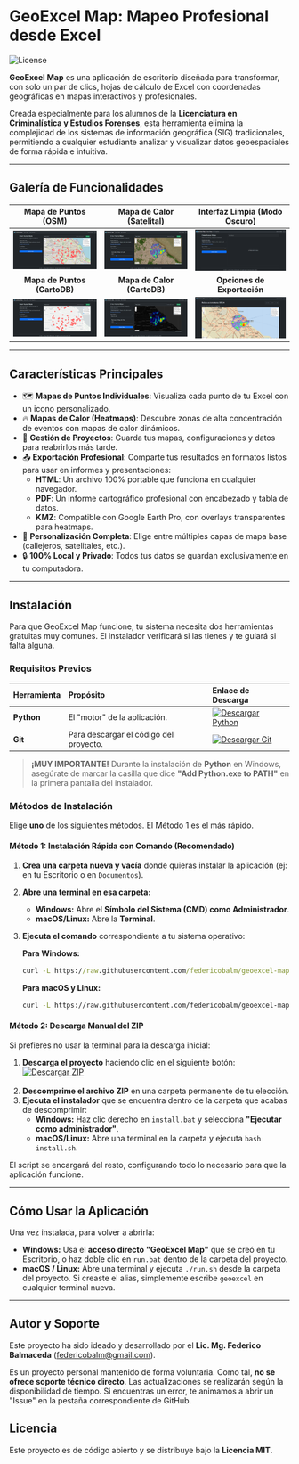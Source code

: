 # GeoExcel Map: Mapeo Profesional desde Excel

![License](https://img.shields.io/badge/License-MIT-blue.svg)

**GeoExcel Map** es una aplicación de escritorio diseñada para transformar, con solo un par de clics, hojas de cálculo de Excel con coordenadas geográficas en mapas interactivos y profesionales.

Creada especialmente para los alumnos de la **Licenciatura en Criminalística y Estudios Forenses**, esta herramienta elimina la complejidad de los sistemas de información geográfica (SIG) tradicionales, permitiendo a cualquier estudiante analizar y visualizar datos geoespaciales de forma rápida e intuitiva.

---

## Galería de Funcionalidades

| Mapa de Puntos (OSM) | Mapa de Calor (Satelital) | Interfaz Limpia (Modo Oscuro) |
| :---: | :---: | :---: |
| ![Vista de Puntos en OpenStreetMap](https://github.com/federicobalm/geoexcel-map/blob/main/static/resources/screenshot/puntos_agrupados_-_osm.png?raw=true) | ![Vista de Heatmap en Esri World Imagery](https://github.com/federicobalm/geoexcel-map/blob/main/static/resources/screenshot/heat_-_esri_world.png?raw=true) | ![Interfaz principal en modo oscuro](https://github.com/federicobalm/geoexcel-map/blob/main/static/resources/screenshot/home_dark_mode.png?raw=true) |
| **Mapa de Puntos (CartoDB)** | **Mapa de Calor (CartoDB)** | **Opciones de Exportación** |
| ![Vista de Puntos en CartoDB Positron](https://github.com/federicobalm/geoexcel-map/blob/main/static/resources/screenshot/puntos_agrupados_-_cartodb_positron.png?raw=true) | ![Vista de Heatmap en CartoDB Dark Matter](https://github.com/federicobalm/geoexcel-map/blob/main/static/resources/screenshot/heat_-_cartodb.png?raw=true) | ![Vista de un proyecto con sus opciones de exportación](https://github.com/federicobalm/geoexcel-map/blob/main/static/resources/screenshot/full_heat_and_export_options.png?raw=true) |

---

## Características Principales

*   🗺️ **Mapas de Puntos Individuales**: Visualiza cada punto de tu Excel con un icono personalizado.
*   🔥 **Mapas de Calor (Heatmaps)**: Descubre zonas de alta concentración de eventos con mapas de calor dinámicos.
*   💾 **Gestión de Proyectos**: Guarda tus mapas, configuraciones y datos para reabrirlos más tarde.
*   📤 **Exportación Profesional**: Comparte tus resultados en formatos listos para usar en informes y presentaciones:
    *   **HTML**: Un archivo 100% portable que funciona en cualquier navegador.
    *   **PDF**: Un informe cartográfico profesional con encabezado y tabla de datos.
    *   **KMZ**: Compatible con Google Earth Pro, con overlays transparentes para heatmaps.
*   🎨 **Personalización Completa**: Elige entre múltiples capas de mapa base (callejeros, satelitales, etc.).
*   🔒 **100% Local y Privado**: Todos tus datos se guardan exclusivamente en tu computadora.

---

## Instalación

Para que GeoExcel Map funcione, tu sistema necesita dos herramientas gratuitas muy comunes. El instalador verificará si las tienes y te guiará si falta alguna.

### Requisitos Previos

| Herramienta | Propósito | Enlace de Descarga |
| :--- | :--- | :--- |
| **Python** | El "motor" de la aplicación. | [![Descargar Python](https://img.shields.io/badge/Descargar-Python-blue?style=for-the-badge&logo=python)](https://www.python.org/downloads/) |
| **Git** | Para descargar el código del proyecto. | [![Descargar Git](https://img.shields.io/badge/Descargar-Git-orange?style=for-the-badge&logo=git)](https://git-scm.com/downloads/) |

> **¡MUY IMPORTANTE!** Durante la instalación de **Python** en Windows, asegúrate de marcar la casilla que dice **"Add Python.exe to PATH"** en la primera pantalla del instalador.

### Métodos de Instalación

Elige **uno** de los siguientes métodos. El Método 1 es el más rápido.

#### Método 1: Instalación Rápida con Comando (Recomendado)

1.  **Crea una carpeta nueva y vacía** donde quieras instalar la aplicación (ej: en tu Escritorio o en `Documentos`).
2.  **Abre una terminal en esa carpeta:**
    *   **Windows:** Abre el **Símbolo del Sistema (CMD) como Administrador**.
    *   **macOS/Linux:** Abre la **Terminal**.
3.  **Ejecuta el comando** correspondiente a tu sistema operativo:

    **Para Windows:**
    ```cmd
    curl -L https://raw.githubusercontent.com/federicobalm/geoexcel-map/main/install.bat -o install.bat && call install.bat
    ```

    **Para macOS y Linux:**
    ```bash
    curl -L https://raw.githubusercontent.com/federicobalm/geoexcel-map/main/install.sh -o install.sh && bash install.sh
    ```

#### Método 2: Descarga Manual del ZIP

Si prefieres no usar la terminal para la descarga inicial:

1.  **Descarga el proyecto** haciendo clic en el siguiente botón:
    <br>
    <a href="https://github.com/federicobalm/geoexcel-map/archive/refs/heads/main.zip" target="_blank">
      <img src="https://img.shields.io/badge/Descargar_Proyecto-ZIP-brightgreen?style=for-the-badge&logo=github" alt="Descargar ZIP">
    </a>
    <br><br>
2.  **Descomprime el archivo ZIP** en una carpeta permanente de tu elección.
3.  **Ejecuta el instalador** que se encuentra dentro de la carpeta que acabas de descomprimir:
    *   **Windows:** Haz clic derecho en `install.bat` y selecciona **"Ejecutar como administrador"**.
    *   **macOS/Linux:** Abre una terminal en la carpeta y ejecuta `bash install.sh`.

El script se encargará del resto, configurando todo lo necesario para que la aplicación funcione.

---

## Cómo Usar la Aplicación

Una vez instalada, para volver a abrirla:

*   **Windows:** Usa el **acceso directo "GeoExcel Map"** que se creó en tu Escritorio, o haz doble clic en `run.bat` dentro de la carpeta del proyecto.
*   **macOS / Linux:** Abre una terminal y ejecuta `./run.sh` desde la carpeta del proyecto. Si creaste el alias, simplemente escribe `geoexcel` en cualquier terminal nueva.

---

## Autor y Soporte

Este proyecto ha sido ideado y desarrollado por el **Lic. Mg. Federico Balmaceda** ([federicobalm@gmail.com](mailto:federicobalm@gmail.com)).

Es un proyecto personal mantenido de forma voluntaria. Como tal, **no se ofrece soporte técnico directo**. Las actualizaciones se realizarán según la disponibilidad de tiempo. Si encuentras un error, te animamos a abrir un "Issue" en la pestaña correspondiente de GitHub.

## Licencia

Este proyecto es de código abierto y se distribuye bajo la **Licencia MIT**.